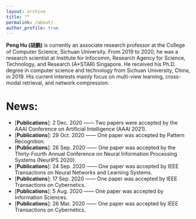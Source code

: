 ```yaml
---
layout: archive
title: ""
permalink: /about/
author_profile: true
---
```


**Peng Hu (胡鹏)** is currently an associate research professor at the College of Computer Science, Sichuan University. From 2019 to 2020, he was a research scientist at Institute for Infocomm, Research Agency for Science, Technology, and Research (A*STAR) Singapore. He received his Ph.D. degree in computer science and technology from Sichuan University, China, in 2019. His current interests mainly focus on multi-view learning, cross-modal retrieval, and network compression.

News:
======
- \[**Publications**\]: 2 Dec. 2020 —— Two papers were accepted by the AAAI Conference on Artificial Intelligence (AAAI 2021).
- \[**Publications**\]: 29 Oct. 2020 —— One paper was accepted by Pattern Recognition.
- \[**Publications**\]: 26 Sep. 2020 —— One paper was accepted by the Thirty-Fourth Annual Conference on Neural Information Processing Systems (NeurIPS 2020).
- \[**Publications**\]: 24 Sep. 2020 —— One paper was accepted by IEEE Transactions on Neural Networks and Learning Systems.
- \[**Publications**\]: 17 Sep. 2020 —— One paper was accepted by IEEE Transactions on Cybernetics.
- \[**Publications**\]: 5 Aug. 2020 —— One paper was accepted by Information Sciences.
- \[**Publications**\]: 26 Mar. 2020 —— One paper was accepted by IEEE Transactions on Cybernetics.

